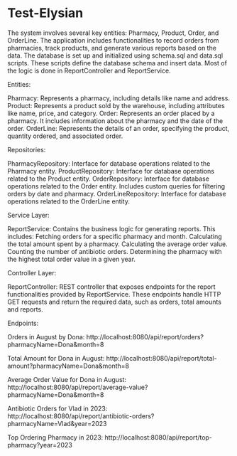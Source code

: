 # Test-Elysian

The system involves several key entities: Pharmacy, Product, Order, and OrderLine. The application includes functionalities to record orders from pharmacies, track products, and generate various reports based on the data. The database is set up and initialized using schema.sql and data.sql scripts. These scripts define the database schema and insert data. Most of the logic is done in ReportController and ReportService.

Entities:

Pharmacy: Represents a pharmacy, including details like name and address.
Product: Represents a product sold by the warehouse, including attributes like name, price, and category.
Order: Represents an order placed by a pharmacy. It includes information about the pharmacy and the date of the order.
OrderLine: Represents the details of an order, specifying the product, quantity ordered, and associated order.

Repositories:

PharmacyRepository: Interface for database operations related to the Pharmacy entity.
ProductRepository: Interface for database operations related to the Product entity.
OrderRepository: Interface for database operations related to the Order entity. Includes custom queries for filtering orders by date and pharmacy.
OrderLineRepository: Interface for database operations related to the OrderLine entity.

Service Layer:

ReportService: Contains the business logic for generating reports. This includes:
Fetching orders for a specific pharmacy and month.
Calculating the total amount spent by a pharmacy.
Calculating the average order value.
Counting the number of antibiotic orders.
Determining the pharmacy with the highest total order value in a given year.

Controller Layer:

ReportController: REST controller that exposes endpoints for the report functionalities provided by ReportService. These endpoints handle HTTP GET requests and return the required data, such as orders, total amounts and reports.

Endpoints:

Orders in August by Dona: http://localhost:8080/api/report/orders?pharmacyName=Dona&month=8

Total Amount for Dona in August: http://localhost:8080/api/report/total-amount?pharmacyName=Dona&month=8

Average Order Value for Dona in August: http://localhost:8080/api/report/average-value?pharmacyName=Dona&month=8

Antibiotic Orders for Vlad in 2023: http://localhost:8080/api/report/antibiotic-orders?pharmacyName=Vlad&year=2023

Top Ordering Pharmacy in 2023: http://localhost:8080/api/report/top-pharmacy?year=2023
